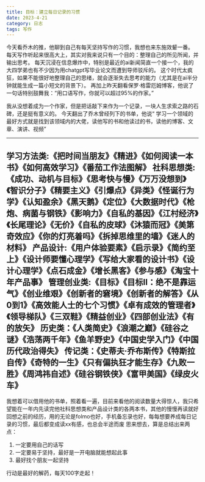 ```yaml
---
title: 目标：建立每日记录的习惯
date: 2023-4-21
category: 日志
tags: 写作
---
```


今天看乔木的推，他聊到自己有每天坚持写作的习惯，我想也来东施效颦一番。
每天写作听起来很高大上，其实对我来说只有一个目的：整理自己的所见所闻，并输出思考。
每天沉浸在信息爆炸中，特别是最近的ai新闻简直一个接一个，我的大四学弟也有不少因为用chatgpt写毕业论文而遭到导师驳斥的。
这个时代太疯狂，如果不能很好地整理自己的思绪，就会逐渐失去思考的能力（尤其是在ai半分钟就能生成一篇小短文的背景下）。
再加上昨天翻看保罗·格雷厄姆博客，他说了一句话特别鼓舞我：“用口语写作，你就可以超过95%的作家。” 

我从没想着成为一个作家，但是把话敲下来作为一个记录，一块人生求索之路的石碑，还是挺有意义的。
今天翻出了乔木曾经列下的书单，他说“ 学习一个领域的最好方式就是找到该领域内的大佬，读他写的书和他读过的书，读他的博客、文章、演讲、视频”

---
学习方法类:《把时间当朋友》《精进》《如何阅读一本书》《如何高效学习》《番茄工作法图解》
社科思想类:《成功、动机与目标》《思考快与慢》《万万没想到》《智识分子》《精要主义》《引爆点》《异类》《怪诞行为学》《认知盈余》《黑天鹅》《定位》《大数据时代》《枪炮、病菌与钢铁》《影响力》《自私的基因》《江村经济》《长尾理论》《无价》《自私的皮球》《沐猿而冠》《美第奇效应》《你的灯亮着吗》《拆掉思维里的墙》《迷人的材料》
产品设计:《用户体验要素》《启示录》《简约至上》《设计师要懂心理学》《写给大家看的设计书》《设计心理学》《点石成金》《增长黑客》《参与感》《淘宝十年产品事》
管理创业类:《目标》《目标Ⅱ：绝不是靠运气》《创业维艰》《创新者的窘境》《创新者的解答》《从0到1》《高效能人士的七个习惯》《卓有成效的管理者》《领导梯队》《三双鞋》《精益创业》《四部创业法》《有的放矢》
历史类：《人类简史》《浪潮之巅》《硅谷之谜》《浩荡两千年》《鱼羊野史》《中国史学入门》《中国历代政治得失》
传记类：《史蒂夫·乔布斯传》《特斯拉自传》《奇特的一生》《只有偏执狂才能生存》《九败一胜》《周鸿祎自述》《硅谷钢铁侠》《富甲美国》《绿皮火车》
---

我想着可以借用他的书单，照着看一遍，目前来看他的阅读数量大得惊人，我只希望能在一年内先读完他社科思想类和产品设计类的各两本书，其他的慢慢再读就好
回想之前的经历，用的无论是folmo也好，手机备忘录也好，每每想要养成每日记录的习惯，最后都变成读xx有感，也总会半途而废
思来想去，算是总结出来两点：
1. 一定要用自己的话写
2. 一定要易于坚持，最好是一开电脑就能想起此事
3. 最好找个朋友一起坚持

行动是最好的解药，每天100字走起！
